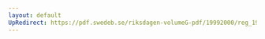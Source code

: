 ```yaml
---
layout: default
UpRedirect: https://pdf.swedeb.se/riksdagen-volumeG-pdf/19992000/reg_19992000/reg_19992000_0161.pdf
---
```

